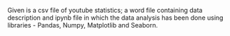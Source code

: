 Given is a csv file of youtube statistics; a word file containing data description and ipynb file in which the data analysis has been done using libraries - Pandas, Numpy, Matplotlib and Seaborn.
